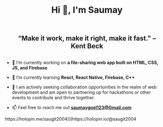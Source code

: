 <div id="user-content-toc">
  <ul align="center">
    <summary><h1 style="display: inline-block">Hi 👋, I'm Saumay</h1></summary>
  </ul>
</div>

<div id="user-content-toc" align="center">
  <ul>
    <summary>
      <h2 style="display: inline-block">“Make it work, make it right, make it fast." – Kent Beck</h2>
    </summary>
  </ul>
</div>

- 🔭 I’m currently working on **a file-sharing web app built on HTML, CSS, JS, and Firebase**

- 🌱 I’m currently learning **React, React Native, Firebase, C++**
  
- 🤝 I am actively seeking collaboration opportunities in the realm of web development and am open to partnering up for hackathons or other events to contribute and thrive together.

- 📫 Feel free to reach me out **saumaygoel123@Gmail.com**



<div>
    https://holopin.me/saugit2004)](https://holopin.io/@saugit2004
</div>
